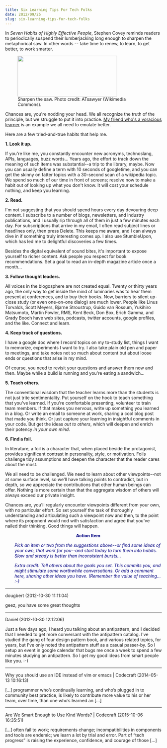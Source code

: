 ```yaml
---
title: Six Learning Tips For Tech Folks
date: 2012/09/25
slug: six-learning-tips-for-tech-folks
---
```


In <em>Seven Habits of Highly Effective People</em>, Stephen Covey reminds readers to periodically suspend their lumberjacking long enough to sharpen the metaphorical saw. In other words -- take time to renew, to learn, to get better, to work smarter.

<figure><img title="crosscut saw" src="http://upload.wikimedia.org/wikipedia/commons/thumb/3/3b/Five-foot_crosscut_saw.jpg/320px-Five-foot_crosscut_saw.jpg" alt="" width="320" height="131" /><figcaption>Sharpen the saw. Photo credit: ATsawyer (Wikimedia Commons).</figcaption></figure>

Chances are, you're nodding your head. We all recognize the truth of the principle, but we struggle to put it into practice. <a title="Julie Jones: Learn voraciously." href="/2012/09/24/julie-jones-learn-voraciously/">My friend who's a voracious learner</a> is an example we all need to emulate better.

Here are a few tried-and-true habits that help me.

<strong>1. Look it up.</strong>

If you're like me, you constantly encounter new acronyms, technoslang, APIs, languages, buzz words... Years ago, the effort to track down the meaning of such items was substantial--a trip to the library, maybe. Now you can usually define a term with 10 seconds of googletime, and you can get the skinny on fatter topics with a 30-second scan of a wikipedia topic. We spend so much of our time in front of screens; resolve now to make a habit out of looking up what you don't know. It will cost your schedule nothing, and keep you learning.

<strong>2. Read.</strong>

I'm not suggesting that you should spend hours every day devouring deep content. I subscribe to a number of blogs, newsletters, and industry publications, and I usually rip through all of them in just a few minutes each day. For subscriptions that arrive in my email, I often read subject lines or headlines only, then press Delete. This keeps me aware, and I can always dive in if something truly interesting comes up. I also use StumbleUpon, which has led me to delightful discoveries a few times.

Besides the digital equivalent of sound bites, it's important to expose yourself to richer content. Ask people you respect for book recommendations. Set a goal to read an in-depth magazine article once a month...

<strong>3. Follow thought leaders.</strong>

All voices in the blogosphere are not created equal. Twenty or thirty years ago, the only way to get inside the mind of luminaries was to hear them present at conferences, and to buy their books. Now, barriers to silent up-close study (or even one-on-one dialog) are much lower. People like Linus Torvalds, Scott Meyers, Bjarne Stroustrup, Guido van Rossum, Yukihiro Matsumoto, Martin Fowler, RMS, Kent Beck, Don Box, Erich Gamma, and Grady Booch have web sites, podcasts, twitter accounts, google profiles, and the like. Connect and learn.

<strong>4. Keep track of questions.</strong>

I have a google doc where I record topics on my to-study list, things I want to memorize, experiments I want to try. I also take plain old pen and paper to meetings, and take notes not so much about content but about loose ends or questions that arise in my mind.

Of course, you need to revisit your questions and answer them now and then. Maybe while a build is running and you're eating a sandwich...

<strong>5. Teach others.</strong>

The conventional wisdom that the teacher learns more than the students is not just trite sentimentality. Put yourself on the hook to teach something that you've learned. If you're comfortable presenting, volunteer to train team members. If that makes you nervous, write up something you learned in a blog. Or write an email to someone at work, sharing a cool blog post that made you think. Or just capture your learning in insightful comments in your code. But get the ideas <em>out to others</em>, which will deepen and enrich their potency <em>in your own mind.</em>

<strong>6. Find a foil.</strong>

In literature, a foil is a character that, when placed beside the protagonist, provides significant contrast in personality, style, or motivation. Foils challenge tidy assumptions and deepen the character that the reader cares about the most.

We all need to be challenged. We need to learn about other viewpoints--not at some surface level, so we'll have talking points to contradict, but in depth, so we appreciate the contributions that other human beings can offer. Nothing is more certain than that the aggregate wisdom of others will always exceed our private insight.

Chances are, you'll regularly encounter viewpoints different from your own, with no particular effort. So set yourself the task of thoroughly understanding and articulating such a viewpoint now and then, to the point where its proponent would nod with satisfaction and agree that you've nailed their thinking. Good things will happen.
<p style="padding-left:30px;text-align:center;"><strong><span style="color:#000080;">Action Item</span></strong></p>
<p style="padding-left:30px;"><em><span style="color:#000080;">Pick an item or two from the suggestions above--or find some ideas of your own, that work for you--and start today to turn them into habits. Slow and steady is better than inconsistent bursts...</span></em></p>
<p style="padding-left:30px;"><span style="color:#000080;"><em>Extra credit: Tell others about the goals you set. This commits you, and might stimulate some worthwhile conversations. Or add a comment here, sharing other ideas you have. (Remember the value of teaching... :-)</em></span></p>

---

dougbert (2012-10-30 11:11:04)

geez, you have some great thoughts

---

Daniel (2012-10-30 12:12:06)

Just a few days ago, I heard you talking about an antipattern, and I decided that I needed to get more conversant with the antipattern catalog. I've studied the gang of four design pattern book, and various related topics, for years, but I've only noted the antipattern stuff as a casual passer-by. So I setup an event in google calendar that bugs me once a week to spend a few minutes studying an antipattern. So I get my good ideas from smart people like you. :-)

---

Why you should use an IDE instead of vim or emacs | Codecraft (2014-05-13 10:16:13)

[…] programmer who’s continually learning, and who’s plugged in to community best practice, is likely to contribute more value to his or her team, over time, than one who’s learned an […]

---

Are We Smart Enough to Use Kind Words? | Codecraft (2015-10-06 16:35:51)

[…] often fail to work; requirements change; incompatibilities in components and tools are endemic; we learn a lot by trial and error. Part of “tech progress” is raising the experience, confidence, and courage of those […]